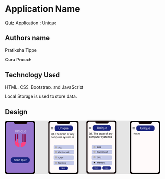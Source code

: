 # Application Name

 Quiz Application : Unique

## Authors name
 Pratiksha Tippe

 Guru Prasath

## Technology Used
 HTML,
 CSS,
 Bootstrap, and 
 JavaScript

 Local Storage is used to store data.

## Design

![sceenshot](Quiz.png)



